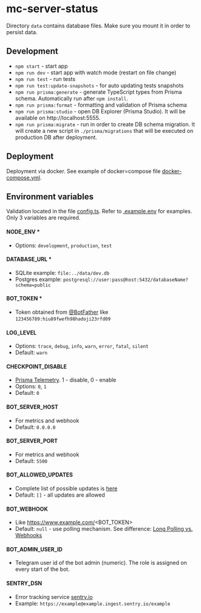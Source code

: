 # mc-server-status

Directory `data` contains database files. Make sure you mount it in order to persist data.

## Development
- `npm start` - start app
- `npm run dev` - start app with watch mode (restart on file change)
- `npm run test` - run tests
- `npm run test:update-snapshots` - for auto updating tests snapshots
- `npm run prisma:generate` - generate TypeScript types from Prisma schema. Automatically run after `npm install`.
- `npm run prisma:format` - formatting and validation of Prisma schema
- `npm run prisma:studio` - open DB Explorer (Prisma Studio). It will be available on http://localhost:5555.
- `npm run prisma:migrate` - run in order to create DB schema migration. It will create a new script in `./prisma/migrations` that will be executed on production DB after deployment.

## Deployment
Deployment via docker. See example of docker=compose file [docker-compose.yml](docker-compose.yml).

## Environment variables
Validation located in the file [config.ts](src/config.ts). Refer to [.example.env](.example.env) for examples. Only 3 variables are required.

#### NODE_ENV *
- Options: `development`, `production`, `test`

#### DATABASE_URL *
- SQLite example: `file:../data/dev.db`
- Postgres example: `postgresql://user:pass@host:5432/databaseName?schema=public`

#### BOT_TOKEN *
- Token obtained from [@BotFather](https://t.me/BotFather) like `123456789:hiu89fwefh98hadoji23rfd09`

#### LOG_LEVEL
- Options: `trace`, `debug`, `info`, `warn`, `error`, `fatal`, `silent`
- Default: `warn`

#### CHECKPOINT_DISABLE
- [Prisma Telemetry](https://www.prisma.io/docs/concepts/more/telemetry). 1 - disable, 0 - enable
- Options: `0`, `1`
- Default: `0`

#### BOT_SERVER_HOST
- For metrics and webhook
- Default: `0.0.0.0`

#### BOT_SERVER_PORT
- For metrics and webhook
- Default: `5500`

#### BOT_ALLOWED_UPDATES
- Complete list of possible updates is [here](https://core.telegram.org/bots/api#update)
- Default: `[]` - all updates are allowed

#### BOT_WEBHOOK
- Like https://www.example.com/<BOT_TOKEN>
- Default: `null` - use polling mechanism. See difference: [Long Polling vs. Webhooks](https://grammy.dev/guide/deployment-types)

#### BOT_ADMIN_USER_ID
- Telegram user id of the bot admin (numeric). The role is assigned on every start of the bot.

#### SENTRY_DSN
- Error tracking service [sentry.io](https://sentry.io)
- Example: `https://example@example.ingest.sentry.io/example`
